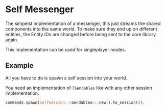 # Self Messenger

The simpelst implementation of a messenger, this just streams the shared components into the same world. To make sure they end up on different entities, the Entity IDs are changed before being sent to the core library again.

This implementation can be used for singleplayer modes.

## Example

All you have to do is spawn a self session into your world.

You need an implementation of `TSendables` like with any other session implementation.

```rust
commands.spawn(SelfSession::<Sendables>::new().to_session());
```